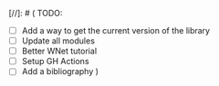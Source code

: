 [//]: # (
TODO:
- [ ] Add a way to get the current version of the library
- [ ] Update all modules
- [ ] Better WNet tutorial
- [ ] Setup GH Actions
- [ ] Add a bibliography
)
